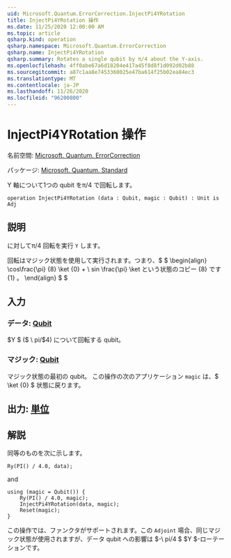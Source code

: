 ```yaml
---
uid: Microsoft.Quantum.ErrorCorrection.InjectPi4YRotation
title: InjectPi4YRotation 操作
ms.date: 11/25/2020 12:00:00 AM
ms.topic: article
qsharp.kind: operation
qsharp.namespace: Microsoft.Quantum.ErrorCorrection
qsharp.name: InjectPi4YRotation
qsharp.summary: Rotates a single qubit by π/4 about the Y-axis.
ms.openlocfilehash: 4ff0abe67a6d18204e417a45f8d8f1d092d02b88
ms.sourcegitcommit: a87c1aa8e7453360025e47ba614f25b02ea84ec3
ms.translationtype: MT
ms.contentlocale: ja-JP
ms.lasthandoff: 11/26/2020
ms.locfileid: "96200800"
---
```

# <a name="injectpi4yrotation-operation"></a>InjectPi4YRotation 操作

名前空間: [Microsoft. Quantum. ErrorCorrection](xref:Microsoft.Quantum.ErrorCorrection)

パッケージ: [Microsoft. Quantum. Standard](https://nuget.org/packages/Microsoft.Quantum.Standard)


Y 軸について1つの qubit をπ/4 で回転します。

```qsharp
operation InjectPi4YRotation (data : Qubit, magic : Qubit) : Unit is Adj
```


## <a name="description"></a>説明

に対してπ/4 回転を実行 `Y` します。

回転はマジック状態を使用して実行されます。つまり、$ $ \begin{align} \cos\frac{\pi} {8} \ket {0} + \ sin \frac{\pi} \ket という状態のコピー {8} です {1} 。
\end{align} $ $

## <a name="input"></a>入力

### <a name="data--qubit"></a>データ: [Qubit](xref:microsoft.quantum.lang-ref.qubit)

$Y $ ($ \ pi/$4) について回転する qubit。


### <a name="magic--qubit"></a>マジック: [Qubit](xref:microsoft.quantum.lang-ref.qubit)

マジック状態の最初の qubit。 この操作の次のアプリケーション `magic` は、$ \ket {0} $ 状態に戻ります。



## <a name="output--unit"></a>出力: [単位](xref:microsoft.quantum.lang-ref.unit)



## <a name="remarks"></a>解説

同等のものを次に示します。

```qsharp
Ry(PI() / 4.0, data);
```

and

```qsharp
using (magic = Qubit()) {
    Ry(PI() / 4.0, magic);
    InjectPi4YRotation(data, magic);
    Reset(magic);
}
```

この操作では、ファンクタがサポートされます。この `Adjoint` 場合、同じマジック状態が使用されますが、データ qubit への影響は $-\ pi/4 $ $Y $-ローテーションです。